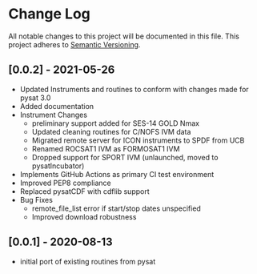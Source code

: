 # Change Log
All notable changes to this project will be documented in this file.
This project adheres to [Semantic Versioning](https://semver.org/).

## [0.0.2] - 2021-05-26
* Updated Instruments and routines to conform with changes made for pysat 3.0
* Added documentation
* Instrument Changes
  * preliminary support added for SES-14 GOLD Nmax
  * Updated cleaning routines for C/NOFS IVM data
  * Migrated remote server for ICON instruments to SPDF from UCB
  * Renamed ROCSAT1 IVM as FORMOSAT1 IVM
  * Dropped support for SPORT IVM (unlaunched, moved to pysatIncubator)
* Implements GitHub Actions as primary CI test environment
* Improved PEP8 compliance
* Replaced pysatCDF with cdflib support
* Bug Fixes
  * remote_file_list error if start/stop dates unspecified
  * Improved download robustness

## [0.0.1] - 2020-08-13
* initial port of existing routines from pysat
